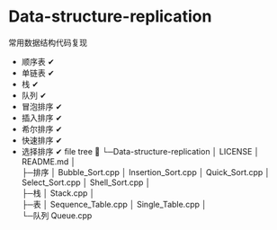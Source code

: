 # Data-structure-replication
常用数据结构代码复现
* 顺序表 ✔
* 单链表 ✔
* 栈 ✔
* 队列 ✔
* 冒泡排序 ✔
* 插入排序 ✔
* 希尔排序 ✔
* 快速排序 ✔
* 选择排序 ✔
file tree 🎄
└─Data-structure-replication
    │  LICENSE
    │  README.md
    │  
    ├─排序
    │      Bubble_Sort.cpp
    │      Insertion_Sort.cpp
    │      Quick_Sort.cpp
    │      Select_Sort.cpp
    │      Shell_Sort.cpp
    │      
    ├─栈
    │      Stack.cpp
    │      
    ├─表
    │      Sequence_Table.cpp
    │      Single_Table.cpp
    │      
    └─队列
            Queue.cpp
